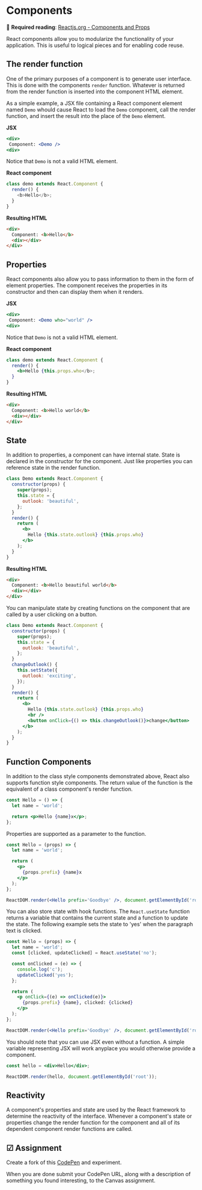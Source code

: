 # Components

📖 **Required reading**: [Reactjs.org - Components and Props](https://reactjs.org/docs/components-and-props.html)

React components allow you to modularize the functionality of your application. This is useful to logical pieces and for enabling code reuse.

## The render function

One of the primary purposes of a component is to generate user interface. This is done with the components `render` function. Whatever is returned from the render function is inserted into the component HTML element.

As a simple example, a JSX file containing a React component element named `Demo` whould cause React to load the `Demo` component, call the render function, and insert the result into the place of the `Demo` element.

**JSX**

```jsx
<div>
 Component: <Demo />
<div>
```

Notice that `Demo` is not a valid HTML element.

**React component**

```js
class demo extends React.Component {
  render() {
    <b>Hello</b>;
  }
}
```

**Resulting HTML**

```html
<div>
  Component: <b>Hello</b>
  <div></div>
</div>
```

## Properties

React components also allow you to pass information to them in the form of element properties. The component receives the properties in its constructor and then can display them when it renders.

**JSX**

```jsx
<div>
 Component: <Demo who="world" />
<div>
```

Notice that `Demo` is not a valid HTML element.

**React component**

```jsx
class demo extends React.Component {
  render() {
    <b>Hello {this.props.who</b>;
  }
}
```

**Resulting HTML**

```html
<div>
  Component: <b>Hello world</b>
  <div></div>
</div>
```

## State

In addition to properties, a component can have internal state. State is declared in the constructor for the component. Just like properties you can reference state in the render function.

```jsx
class Demo extends React.Component {
  constructor(props) {
    super(props);
    this.state = {
      outlook: 'beautiful',
    };
  }
  render() {
    return (
      <b>
        Hello {this.state.outlook} {this.props.who}
      </b>
    );
  }
}
```

**Resulting HTML**

```html
<div>
  Component: <b>Hello beautiful world</b>
  <div></div>
</div>
```

You can manipulate state by creating functions on the component that are called by a user clicking on a button.

```jsx
class Demo extends React.Component {
  constructor(props) {
    super(props);
    this.state = {
      outlook: 'beautiful',
    };
  }
  changeOutlook() {
    this.setState({
      outlook: 'exciting',
    });
  }
  render() {
    return (
      <b>
        Hello {this.state.outlook} {this.props.who}
        <br />
        <button onClick={() => this.changeOutlook()}>change</button>
      </b>
    );
  }
}
```

## Function Components

In addition to the class style components demonstrated above, React also supports function style components. The return value of the function is the equivalent of a class component's render function.

```jsx
const Hello = () => {
  let name = 'world';

  return <p>Hello {name}x</p>;
};
```

Properties are supported as a parameter to the function.

```jsx
const Hello = (props) => {
  let name = 'world';

  return (
    <p>
      {props.prefix} {name}x
    </p>
  );
};

ReactDOM.render(<Hello prefix='Goodbye' />, document.getElementById('root'));
```

You can also store state with hook functions. The `React.useState` function returns a variable that contains the current state and a function to update the state. The following example sets the state to 'yes' when the paragraph text is clicked.

```jsx
const Hello = (props) => {
  let name = 'world';
  const [clicked, updateClicked] = React.useState('no');

  const onClicked = (e) => {
    console.log('c');
    updateClicked('yes');
  };

  return (
    <p onClick={(e) => onClicked(e)}>
      {props.prefix} {name}, clicked: {clicked}
    </p>
  );
};

ReactDOM.render(<Hello prefix='Goodbye' />, document.getElementById('root'));
```

You should note that you can use JSX even without a function. A simple variable representing JSX will work anyplace you would otherwise provide a component.

```jsx
const hello = <div>Hello</div>;

ReactDOM.render(hello, document.getElementById('root'));
```

## Reactivity

A component's properties and state are used by the React framework to determine the reactivity of the interface. Whenever a component's state or properties change the render function for the component and all of its dependent component render functions are called.

## ☑ Assignment

Create a fork of this [CodePen](https://codepen.io/leesjensen/pen/Yzvaver) and experiment.

When you are done submit your CodePen URL, along with a description of something you found interesting, to the Canvas assignment.
